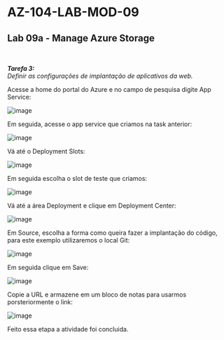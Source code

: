 # AZ-104-LAB-MOD-09

 <h2>Lab 09a - Manage Azure Storage</h2> <br>

 ***Tarefa 3:***  
    *Definir as configurações de implantação de aplicativos da web.*

Acesse a home do portal do Azure e no campo de pesquisa digite App Service: 

![image](https://user-images.githubusercontent.com/107069287/196757570-97fbfd5f-274b-4d54-a208-277d2a0f691d.png)

Em seguida, acesse o app service que criamos na task anterior: 

![image](https://user-images.githubusercontent.com/107069287/196757744-79ba4d68-9b74-434d-a6a5-59e98e298b24.png)

Vá até o Deployment Slots: 

 ![image](https://user-images.githubusercontent.com/107069287/196759455-40c1ff97-8173-42f3-ae91-fbe3797b9fcf.png)

Em seguida escolha o slot de teste que criamos: 

![image](https://user-images.githubusercontent.com/107069287/196759665-debbaf47-7697-4651-b7ae-c4da9e9f9b96.png)

Vá até a área Deployment e clique em Deployment Center: 

![image](https://user-images.githubusercontent.com/107069287/196759831-ae33987a-d7a1-47e6-b931-b2048a7cea4e.png)

Em Source, escolha a forma como queira fazer a implantação do código, para este exemplo utilizaremos o local Git: 

![image](https://user-images.githubusercontent.com/107069287/196759920-f83db365-9e0d-425e-8977-476e805fdf3d.png)

Em seguida clique em Save: 

![image](https://user-images.githubusercontent.com/107069287/196759999-43f4a4f7-ca44-4820-af65-c2c571b1e677.png)

Copie a URL e armazene em um bloco de notas para usarmos porsteriormente o link: 

![image](https://user-images.githubusercontent.com/107069287/196760170-f3ce06f1-bfb1-40c5-89fd-f1ce3eb401f0.png)

Feito essa etapa a atividade foi concluida. 

